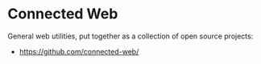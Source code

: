 # Connected Web

General web utilities, put together as a collection of open source projects:

- <https://github.com/connected-web/>